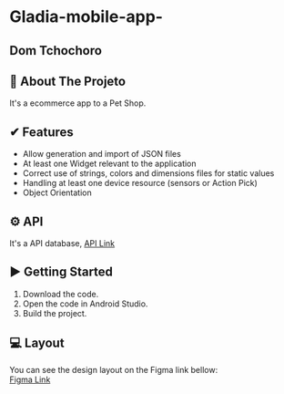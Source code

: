 # Gladia-mobile-app-

## Dom Tchochoro

## 📖 About The Projeto
It's a ecommerce app to a Pet Shop.

✔ Features 
------------
- Allow generation and import of JSON files <br/>
- At least one Widget relevant to the application <br/>
- Correct use of strings, colors and dimensions files for static values <br/>
- Handling at least one device resource (sensors or Action Pick) <br/>
- Object Orientation <br/>

## ⚙ API
It's a API database, [API Link](https://github.com/InfinityTechUs/GladiaAPI)

▶ Getting Started
---------------

1. Download the code.
2. Open the code in Android Studio.
3. Build the project.

## 💻 Layout
You can see the design layout on the Figma link bellow: 
<br>
[Figma Link](https://www.figma.com/file/GqxLzjmpVF6OmvZP1KHqr4/Mobile?node-id=0%3A1)
